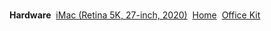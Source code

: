 **Hardware** &#151;
[iMac (Retina 5K, 27-inch, 2020)](imac.md) &#151;
[Home](home.md) &#151;
[Office Kit](office.md) 
